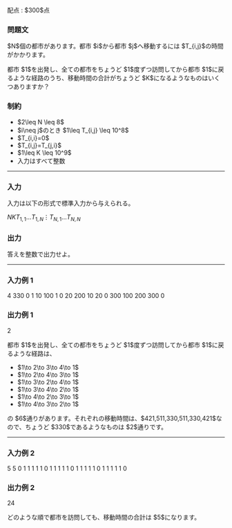 
<div>

<span>

<span>

<p>
配点 : $300$点
</p>

<div>

<section>

### **問題文**

<p>
$N$個の都市があります。都市 $i$から都市 $j$へ移動するには $T_{i,j}$の時間がかかります。
</p>

<p>
都市 $1$を出発し、全ての都市をちょうど $1$度ずつ訪問してから都市 $1$に戻るような経路のうち、移動時間の合計がちょうど $K$になるようなものはいくつありますか？
</p>

</section>

</div>

<div>

<section>

### **制約**

<ul>

<li>
$2\leq N \leq 8$
</li>

<li>
$i\neq j$のとき $1\leq T_{i,j} \leq 10^8$
</li>

<li>
$T_{i,i}=0$
</li>

<li>
$T_{i,j}=T_{j,i}$
</li>

<li>
$1\leq K \leq 10^9$
</li>

<li>
入力はすべて整数
</li>

</ul>

</section>

</div>

---

<div>

<div>

<section>

### **入力**

<p>
入力は以下の形式で標準入力から与えられる。
</p>

<div>

$N$$K$$T_{1,1}$$\ldots$$T_{1,N}$$\vdots$$T_{N,1}$$\ldots$$T_{N,N}$
</div>

</section>

</div>

<div>

<section>

### **出力**

<p>
答えを整数で出力せよ。
</p>

</section>

</div>

</div>

---

<div>

<section>

### **入力例 1**

<div>

4 330
0 1 10 100
1 0 20 200
10 20 0 300
100 200 300 0

</div>

</section>

</div>

<div>

<section>

### **出力例 1**

<div>

2

</div>

<p>
都市 $1$を出発し、全ての都市をちょうど $1$度ずつ訪問してから都市 $1$に戻るような経路は、
</p>

<ul>

<li>
$1\to 2\to 3\to 4\to 1$
</li>

<li>
$1\to 2\to 4\to 3\to 1$
</li>

<li>
$1\to 3\to 2\to 4\to 1$
</li>

<li>
$1\to 3\to 4\to 2\to 1$
</li>

<li>
$1\to 4\to 2\to 3\to 1$
</li>

<li>
$1\to 4\to 3\to 2\to 1$
</li>

</ul>

<p>
の $6$通りがあります。それぞれの移動時間は、$421,511,330,511,330,421$なので、ちょうど $330$であるようなものは $2$通りです。
</p>

</section>

</div>

---

<div>

<section>

### **入力例 2**

<div>

5 5
0 1 1 1 1
1 0 1 1 1
1 1 0 1 1
1 1 1 0 1
1 1 1 1 0

</div>

</section>

</div>

<div>

<section>

### **出力例 2**

<div>

24

</div>

<p>
どのような順で都市を訪問しても、移動時間の合計は $5$になります。
</p>

</section>

</div>

</span>

</span>

</div>
